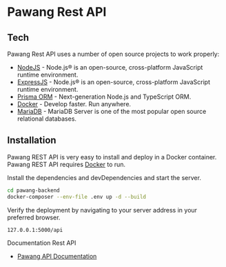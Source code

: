 # Pawang Rest API

## Tech
Pawang Rest API uses a number of open source projects to work properly:
- [NodeJS](https://nodejs.org/) - Node.js® is an open-source, cross-platform JavaScript runtime environment.
- [ExpressJS](https://expressjs.com/) - Node.js® is an open-source, cross-platform JavaScript runtime environment.
- [Prisma ORM](https://www.prisma.io/) - Next-generation Node.js and TypeScript ORM.
- [Docker](https://www.docker.com/) - Develop faster. Run anywhere.
- [MariaDB](https://mariadb.org/) - MariaDB Server is one of the most popular open source relational databases.

## Installation
Pawang REST API is very easy to install and deploy in a Docker container.
Pawang REST API requires [Docker](https://www.docker.com/) to run.

Install the dependencies and devDependencies and start the server.

```sh
cd pawang-backend
docker-composer --env-file .env up -d --build
```

Verify the deployment by navigating to your server address in
your preferred browser.

```sh
127.0.0.1:5000/api
```

Documentation Rest API
- [Pawang API Documentation](https://api.pawang.studio/api/doc/)
